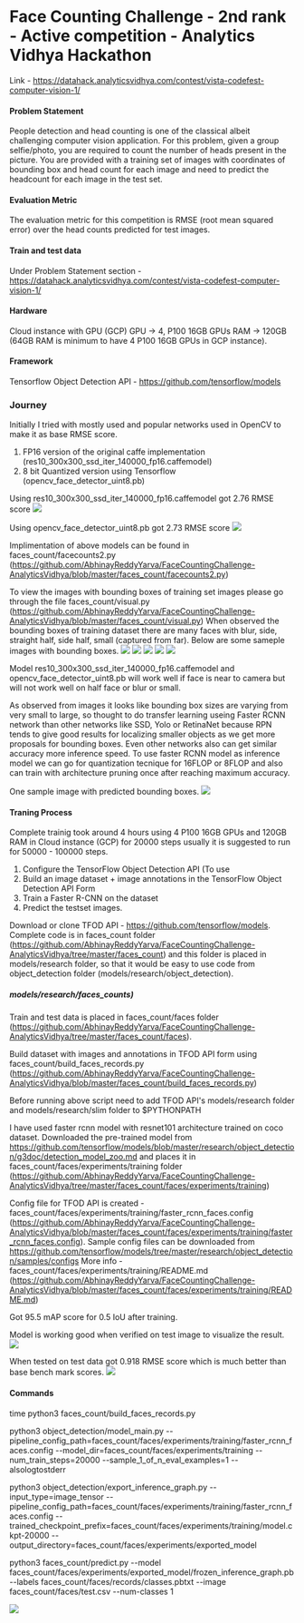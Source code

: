 # Face Counting Challenge - 2nd rank - Active competition - Analytics Vidhya Hackathon

Link - https://datahack.analyticsvidhya.com/contest/vista-codefest-computer-vision-1/

#### Problem Statement
People detection and head counting is one of the classical albeit challenging computer vision application. For this problem, given a group selfie/photo, you are required to count the number of heads present in the picture. You are provided with a training set of images with coordinates of bounding box and head count for each image and need to predict the headcount for each image in the test set.

#### Evaluation Metric
The evaluation metric for this competition is RMSE (root mean squared error) over the head counts predicted for test images.

#### Train and test data
Under Problem Statement section - https://datahack.analyticsvidhya.com/contest/vista-codefest-computer-vision-1/ 

#### Hardware
Cloud instance with GPU (GCP)
GPU -> 4, P100 16GB GPUs
RAM -> 120GB (64GB RAM is minimum to have 4 P100 16GB GPUs in GCP instance). 

#### Framework 
Tensorflow Object Detection API - https://github.com/tensorflow/models

### Journey
Initially I tried with mostly used and popular networks used in OpenCV to make it as base RMSE score.
1. FP16 version of the original caffe implementation (res10_300x300_ssd_iter_140000_fp16.caffemodel)
2. 8 bit Quantized version using Tensorflow (opencv_face_detector_uint8.pb)

Using res10_300x300_ssd_iter_140000_fp16.caffemodel got 2.76 RMSE score
![](faces_count/AV-Scores/res10ssd.JPG)

Using opencv_face_detector_uint8.pb got 2.73 RMSE score
![](faces_count/AV-Scores/opencvfacedetector.JPG)

Implimentation of above models can be found in faces_count/facecounts2.py (https://github.com/AbhinayReddyYarva/FaceCountingChallenge-AnalyticsVidhya/blob/master/faces_count/facecounts2.py)

To view the images with bounding boxes of training set images please go through the file faces_count/visual.py (https://github.com/AbhinayReddyYarva/FaceCountingChallenge-AnalyticsVidhya/blob/master/faces_count/visual.py) 
When observed the bounding boxes of training dataset there are many faces with blur, side, straight half, side half, small (captured from far). Below are some sameple images with bounding boxes. 
![](BBoxImages/BlurFace.JPG)
![](BBoxImages/SideFace.JPG)
![](BBoxImages/HalfFace.JPG)
![](BBoxImages/SideHalf.JPG)
![](BBoxImages/SmallBlur.JPG)

Model res10_300x300_ssd_iter_140000_fp16.caffemodel and opencv_face_detector_uint8.pb will work well if face is near to camera but will not work well on half face or blur or small.

As observed from images it looks like bounding box sizes are varying from very small to large, so thought to do transfer learning useing Faster RCNN network than other networks like SSD, Yolo or RetinaNet because RPN tends to give good results for localizing smaller objects as we get more proposals for bounding boxes. Even other networks also can get similar accuracy more inference speed. To use faster RCNN model as inference model we can go for quantization tecnique for 16FLOP or 8FLOP and also can train with architecture pruning once after reaching maximum accuracy.

One sample image with predicted bounding boxes.
![](Output.jpg)

#### Traning Process
Complete trainig took around 4 hours using 4 P100 16GB GPUs and 120GB RAM in Cloud instance (GCP) for 20000 steps usually it is suggested to run for 50000 - 100000 steps.

1. Configure the TensorFlow Object Detection API (To use 
2. Build an image dataset + image annotations in the TensorFlow Object Detection API Form 
3. Train a Faster R-CNN on the dataset
4. Predict the testset images.

Download or clone TFOD API - https://github.com/tensorflow/models. Complete code is in faces_count folder (https://github.com/AbhinayReddyYarva/FaceCountingChallenge-AnalyticsVidhya/tree/master/faces_count) and this folder is placed in models/research folder, so that it would be easy to use code from object_detection folder (models/research/object_detection).
##### models/research/faces_counts)

Train and test data is placed in faces_count/faces folder (https://github.com/AbhinayReddyYarva/FaceCountingChallenge-AnalyticsVidhya/tree/master/faces_count/faces).

Build dataset with images and annotations in TFOD API form using faces_count/build_faces_records.py (https://github.com/AbhinayReddyYarva/FaceCountingChallenge-AnalyticsVidhya/blob/master/faces_count/build_faces_records.py)

Before running above script need to add TFOD API's models/research folder and models/research/slim folder to $PYTHONPATH

I have used faster rcnn model with resnet101 architecture trained on coco dataset. Downloaded the pre-trained model from https://github.com/tensorflow/models/blob/master/research/object_detection/g3doc/detection_model_zoo.md and places it in faces_count/faces/experiments/training folder (https://github.com/AbhinayReddyYarva/FaceCountingChallenge-AnalyticsVidhya/tree/master/faces_count/faces/experiments/training) 

Config file for TFOD API is created - faces_count/faces/experiments/training/faster_rcnn_faces.config (https://github.com/AbhinayReddyYarva/FaceCountingChallenge-AnalyticsVidhya/blob/master/faces_count/faces/experiments/training/faster_rcnn_faces.config). Sample config files can be downloaded from https://github.com/tensorflow/models/tree/master/research/object_detection/samples/configs
More info - faces_count/faces/experiments/training/README.md (https://github.com/AbhinayReddyYarva/FaceCountingChallenge-AnalyticsVidhya/blob/master/faces_count/faces/experiments/training/README.md)

Got 95.5 mAP score for 0.5 IoU after training. 

Model is working good when verified on test image to visualize the result. 
![](Output.jpg)

When tested on test data got 0.918 RMSE score which is much better than base bench mark scores. 
![](faces_count/AV-Scores/FasterRCNNRMSE.JPG)

#### Commands
time python3 faces_count/build_faces_records.py

python3 object_detection/model_main.py --pipeline_config_path=faces_count/faces/experiments/training/faster_rcnn_faces.config --model_dir=faces_count/faces/experiments/training --num_train_steps=20000 --sample_1_of_n_eval_examples=1 --alsologtostderr

python3 object_detection/export_inference_graph.py --input_type=image_tensor --pipeline_config_path=faces_count/faces/experiments/training/faster_rcnn_faces.config --trained_checkpoint_prefix=faces_count/faces/experiments/training/model.ckpt-20000 --output_directory=faces_count/faces/experiments/exported_model

python3 faces_count/predict.py --model faces_count/faces/experiments/exported_model/frozen_inference_graph.pb --labels faces_count/faces/records/classes.pbtxt --image faces_count/faces/test.csv --num-classes 1

![](faces_count/AV-Scores/FasterRCNN.JPG)
